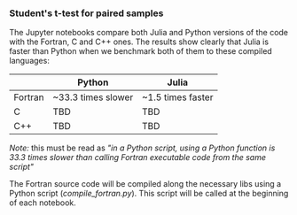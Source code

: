 ### Student's t-test for paired samples

The Jupyter notebooks compare both Julia and Python versions of the code with the Fortran, C and C++ ones. The results show clearly that Julia is faster than Python when we benchmark both of them to these compiled languages:

| |Python|Julia|
|-|------|-----|
|Fortran| ~33.3 times slower| ~1.5 times faster|
|C| TBD| TBD|
|C++| TBD| TBD|

_Note:_ this must be read as _"in a Python script, using a Python function is 33.3 times slower than calling Fortran executable code from the same script"_

The Fortran source code will be compiled along the necessary libs using a Python script (_compile_fortran.py_). This script will be called at the beginning of each notebook.
